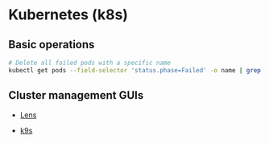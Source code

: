 # Kubernetes (k8s)

## Basic operations

```sh
# Delete all failed pods with a specific name
kubectl get pods --field-selector 'status.phase=Failed' -o name | grep podname | xargs kubectl delete
```

## Cluster management GUIs

- [Lens](https://k8slens.dev/)

- [k9s](https://k9scli.io/)
